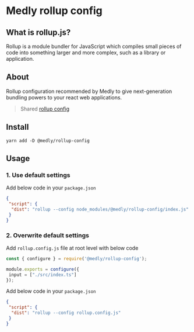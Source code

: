 # Medly rollup config

## What is rollup.js?

Rollup is a module bundler for JavaScript which compiles small pieces of code into something larger and more complex, such as a library or application.

## About

Rollup configuration recommended by Medly to give next-generation bundling powers to your react web applications.

> Shared [rollup config](https://rollupjs.org/guide/en/#configuration-files)

## Install

```shell
yarn add -D @medly/rollup-config
```

## Usage

### 1. Use default settings

Add below code in your `package.json`

```json
{
 "script": {
  "dist": "rollup --config node_modules/@medly/rollup-config/index.js"
 }
}
```

### 2. Overwrite default settings

Add `rollup.config.js` file at root level with below code

```js
const { configure } = require('@medly/rollup-config');

module.exports = configure({
 input = ["./src/index.ts"]
});
```

Add below code in your `package.json`

```json
{
 "script": {
  "dist": "rollup --config rollup.config.js"
 }
}
```
